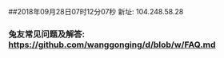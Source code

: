 ##2018年09月28日07时12分07秒 新址: 104.248.58.28
### 兔友常见问题及解答: https://github.com/wanggonging/d/blob/w/FAQ.md
